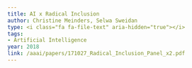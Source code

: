 ```yaml
---
title: AI x Radical Inclusion
author: Christine Meinders, Selwa Sweidan
type: <i class="fa fa-file-text" aria-hidden="true"></i>
tags:
- Artificial Intelligence
year: 2018
link: /aaai/papers/171027_Radical_Inclusion_Panel_x2.pdf
---
```

